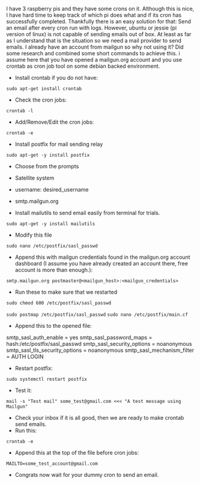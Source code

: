 
I have 3 raspberry pis and they have some crons on it. Although this is nice, I have hard time to keep track of which pi does what and if its cron has successfully completed. Thankfully there is an easy solution for that: Send an email after every cron run with logs. However, ubuntu or jessie (pi version of linux) is not capable of sending emails out of box. At least as far as I understand that is the situation so we need a mail provider to send emails. I already have an account from mailgun so why not using it? Did some research and combined some short commands to achieve this.
i assume here that you have opened a mailgun.org account and you use crontab as cron job tool on some debian backed environment.

- Install crontab if you do not have:

`sudo apt-get install crontab`

- Check the cron jobs:

`crontab -l`

- Add/Remove/Edit the cron jobs:

`crontab -e`

- Install postfix for mail sending relay

`sudo apt-get -y install postfix`

- Choose from the prompts
- Satellite system
- username: desired_username
- smtp.mailgun.org

- Install mailutils to send email easily from terminal for trials.

`sudo apt-get -y install mailutils`

- Modify this file 

`sudo nano /etc/postfix/sasl_passwd`

- Append this with mailgun credentials found in the mailgun.org account dashboard (I assume you have already created an account there, free account is more than enough.):

`smtp.mailgun.org postmaster@<mailgun_host>:<mailgun_credentials>`

- Run these to make sure that we restarted

`sudo chmod 600 /etc/postfix/sasl_passwd`

`sudo postmap /etc/postfix/sasl_passwd`
`sudo nano /etc/postfix/main.cf`

- Append this to the opened file:

smtp_sasl_auth_enable = yes
smtp_sasl_password_maps = hash:/etc/postfix/sasl_passwd
smtp_sasl_security_options = noanonymous
smtp_sasl_tls_security_options = noanonymous
smtp_sasl_mechanism_filter = AUTH LOGIN

- Restart postfix:

`sudo systemctl restart postfix`

- Test it:

`mail -s "Test mail" some_test@gmail.com <<< "A test message using Mailgun"`


- Check your inbox if it is all good, then we are ready to make crontab send emails.
- Run this:

`crontab -e`

- Append this at the top of the file before cron jobs:

`MAILTO=some_test_account@gmail.com`

- Congrats now wait for your dummy cron to send an email.
